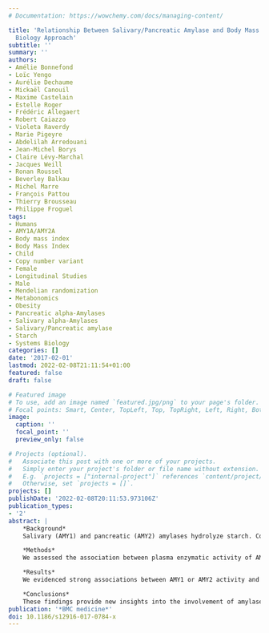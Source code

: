 ```yaml
---
# Documentation: https://wowchemy.com/docs/managing-content/

title: 'Relationship Between Salivary/Pancreatic Amylase and Body Mass Index: A Systems
  Biology Approach'
subtitle: ''
summary: ''
authors:
- Amélie Bonnefond
- Loïc Yengo
- Aurélie Dechaume
- Mickaël Canouil
- Maxime Castelain
- Estelle Roger
- Frédéric Allegaert
- Robert Caiazzo
- Violeta Raverdy
- Marie Pigeyre
- Abdelilah Arredouani
- Jean-Michel Borys
- Claire Lévy-Marchal
- Jacques Weill
- Ronan Roussel
- Beverley Balkau
- Michel Marre
- François Pattou
- Thierry Brousseau
- Philippe Froguel
tags:
- Humans
- AMY1A/AMY2A
- Body mass index
- Body Mass Index
- Child
- Copy number variant
- Female
- Longitudinal Studies
- Male
- Mendelian randomization
- Metabonomics
- Obesity
- Pancreatic alpha-Amylases
- Salivary alpha-Amylases
- Salivary/Pancreatic amylase
- Starch
- Systems Biology
categories: []
date: '2017-02-01'
lastmod: 2022-02-08T21:11:54+01:00
featured: false
draft: false

# Featured image
# To use, add an image named `featured.jpg/png` to your page's folder.
# Focal points: Smart, Center, TopLeft, Top, TopRight, Left, Right, BottomLeft, Bottom, BottomRight.
image:
  caption: ''
  focal_point: ''
  preview_only: false

# Projects (optional).
#   Associate this post with one or more of your projects.
#   Simply enter your project's folder or file name without extension.
#   E.g. `projects = ["internal-project"]` references `content/project/deep-learning/index.md`.
#   Otherwise, set `projects = []`.
projects: []
publishDate: '2022-02-08T20:11:53.973106Z'
publication_types:
- '2'
abstract: |
    *Background*  
    Salivary (AMY1) and pancreatic (AMY2) amylases hydrolyze starch. Copy number of AMY1A (encoding AMY1) was reported to be higher in populations with a high-starch diet and reduced in obese people. These results based on quantitative PCR have been challenged recently. We aimed to re-assess the relationship between amylase and adiposity using a systems biology approach.

    *Methods*  
    We assessed the association between plasma enzymatic activity of AMY1 or AMY2, and several metabolic traits in almost 4000 French individuals from D.E.S.I.R. longitudinal study. The effect of the number of copies of AMY1A (encoding AMY1) or AMY2A (encoding AMY2) measured through droplet digital PCR was then analyzed on the same parameters in the same study. A Mendelian randomization analysis was also performed. We subsequently assessed the association between AMY1A copy number and obesity risk in two case-control studies (5000 samples in total). Finally, we assessed the association between body mass index (BMI)-related plasma metabolites and AMY1 or AMY2 activity.

    *Results*  
    We evidenced strong associations between AMY1 or AMY2 activity and lower BMI. However, we found a modest contribution of AMY1A copy number to lower BMI. Mendelian randomization identified a causal negative effect of BMI on AMY1 and AMY2 activities. Yet, we also found a significant negative contribution of AMY1 activity at baseline to the change in BMI during the 9-year follow-up, and a significant contribution of AMY1A copy number to lower obesity risk in children, suggesting a bidirectional relationship between AMY1 activity and adiposity. Metabonomics identified a BMI-independent association between AMY1 activity and lactate, a product of complex carbohydrate fermentation.

    *Conclusions*  
    These findings provide new insights into the involvement of amylase in adiposity and starch metabolism.
publication: '*BMC medicine*'
doi: 10.1186/s12916-017-0784-x
---
```

